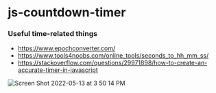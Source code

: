 # js-countdown-timer

### Useful time-related things
- https://www.epochconverter.com/
- https://www.tools4noobs.com/online_tools/seconds_to_hh_mm_ss/
- https://stackoverflow.com/questions/29971898/how-to-create-an-accurate-timer-in-javascript

![Screen Shot 2022-05-13 at 3 50 14 PM](https://user-images.githubusercontent.com/550747/168387976-98cf8286-70d0-4a59-8f46-48a6f96a3465.png)

